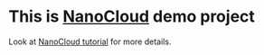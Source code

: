 This is [NanoCloud][nc] demo project
====

Look at [NanoCloud tutorial][tutorial] for more details.

 [nc]: https://github.com/gridkit/nanocloud
 [tutorial]: https://github.com/gridkit/nanocloud/blob/vicluster-0.8/docs/NanoCloud_Tutorial.md